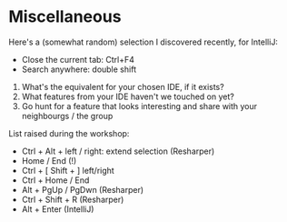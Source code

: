 # Miscellaneous

Here's a (somewhat random) selection I discovered recently, for IntelliJ:
* Close the current tab: Ctrl+F4
* Search anywhere: double shift

1. What's the equivalent for your chosen IDE, if it exists?
1. What features from your IDE haven't we touched on yet?
1. Go hunt for a feature that looks interesting and share with your neighbourgs / the group

List raised during the workshop:
* Ctrl + Alt + left / right: extend selection (Resharper)
* Home / End (!)
* Ctrl + [ Shift + ] left/right
* Ctrl + Home / End
* Alt + PgUp / PgDwn (Resharper)
* Ctrl + Shift + R (Resharper)
* Alt + Enter (IntelliJ)
